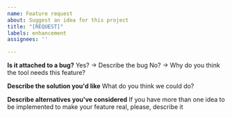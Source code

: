 ```yaml
---
name: Feature request
about: Suggest an idea for this project
title: "[REQUEST]"
labels: enhancement
assignees: ''

---
```


**Is it attached to a bug?**
Yes? -> Describe the bug
No? -> Why do you think the tool needs this feature?

**Describe the solution you'd like**
What do you think we could do?

**Describe alternatives you've considered**
If you have more than one idea to be implemented to make your feature real, please, describe it
